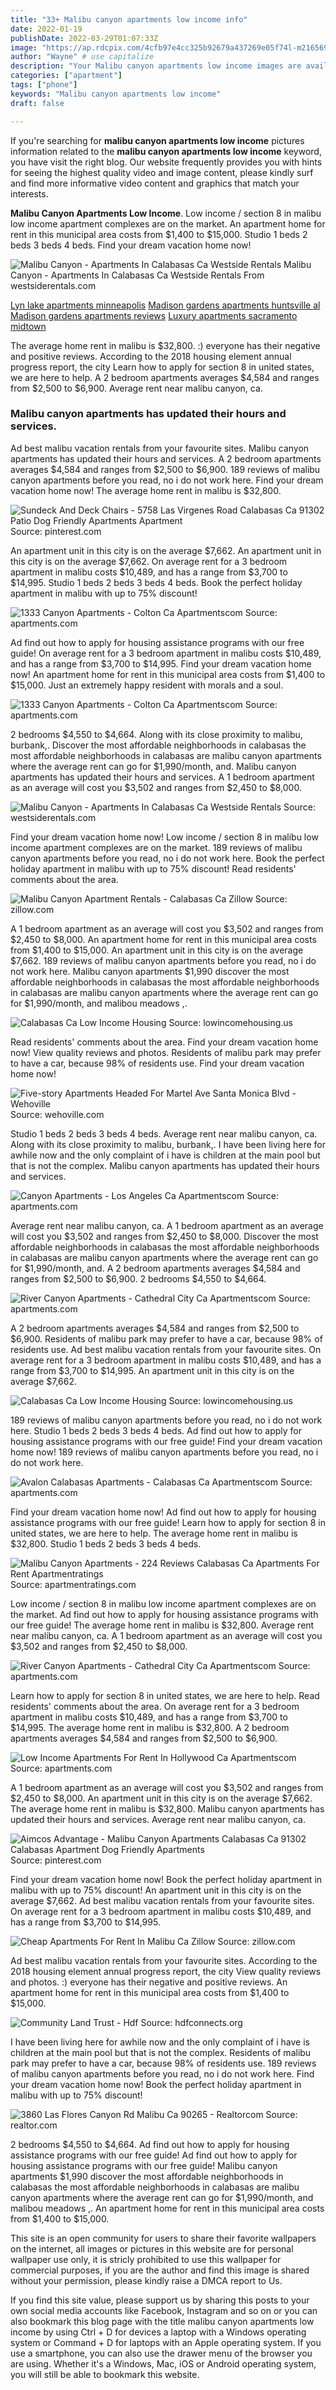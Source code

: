 ```yaml
---
title: "33+ Malibu canyon apartments low income info"
date: 2022-01-19
publishDate: 2022-03-29T01:07:33Z
image: "https://ap.rdcpix.com/4cfb97e4cc325b92679a437269e05f74l-m2165698554xd-w1020_h770_q80.jpg"
author: "Wayne" # use capitalize
description: "Your Malibu canyon apartments low income images are available in this site. Malibu canyon apartments low income are a topic that is being searched for and liked by netizens today. You can Get the Malibu canyon apartments low income files here. Download all royalty-free vectors."
categories: ["apartment"]
tags: ["phone"]
keywords: "Malibu canyon apartments low income"
draft: false

---
```


If you're searching for **malibu canyon apartments low income** pictures information related to the **malibu canyon apartments low income** keyword, you have visit the right  blog.  Our website frequently  provides you with  hints  for seeing  the highest  quality video and image  content, please kindly surf and find more informative video content and graphics  that match your interests.

**Malibu Canyon Apartments Low Income**. Low income / section 8 in malibu low income apartment complexes are on the market. An apartment home for rent in this municipal area costs from $1,400 to $15,000. Studio 1 beds 2 beds 3 beds 4 beds. Find your dream vacation home now!

![Malibu Canyon - Apartments In Calabasas Ca Westside Rentals](https://images1.apartments.com/i2/xAuFHz9qIL8MzYcGMkFp6WcogjCOE5xDVamlFRGcDYw/111/image.jpg "Malibu Canyon - Apartments In Calabasas Ca Westside Rentals")
Malibu Canyon - Apartments In Calabasas Ca Westside Rentals From westsiderentals.com

[Lyn lake apartments minneapolis](/lyn-lake-apartments-minneapolis/)
[Madison gardens apartments huntsville al](/madison-gardens-apartments-huntsville-al/)
[Madison gardens apartments reviews](/madison-gardens-apartments-reviews/)
[Luxury apartments sacramento midtown](/luxury-apartments-sacramento-midtown/)

The average home rent in malibu is $32,800. :) everyone has their negative and positive reviews. According to the 2018 housing element annual progress report, the city Learn how to apply for section 8 in united states, we are here to help. A 2 bedroom apartments averages $4,584 and ranges from $2,500 to $6,900. Average rent near malibu canyon, ca.

### Malibu canyon apartments has updated their hours and services.

Ad best malibu vacation rentals from your favourite sites. Malibu canyon apartments has updated their hours and services. A 2 bedroom apartments averages $4,584 and ranges from $2,500 to $6,900. 189 reviews of malibu canyon apartments before you read, no i do not work here. Find your dream vacation home now! The average home rent in malibu is $32,800.


![Sundeck And Deck Chairs - 5758 Las Virgenes Road Calabasas Ca 91302 Patio Dog Friendly Apartments Apartment](https://i.pinimg.com/originals/60/6a/21/606a21c62f463866f52734d67955d011.jpg "Sundeck And Deck Chairs - 5758 Las Virgenes Road Calabasas Ca 91302 Patio Dog Friendly Apartments Apartment")
Source: pinterest.com

An apartment unit in this city is on the average $7,662. An apartment unit in this city is on the average $7,662. On average rent for a 3 bedroom apartment in malibu costs $10,489, and has a range from $3,700 to $14,995. Studio 1 beds 2 beds 3 beds 4 beds. Book the perfect holiday apartment in malibu with up to 75% discount!

![1333 Canyon Apartments - Colton Ca Apartmentscom](https://images1.apartments.com/i2/-PVYAzY9f6zNXdSBe4jimIfuYjI-goSzyLD_I-azLwg/111/1333-canyon-colton-ca-primary-photo.jpg "1333 Canyon Apartments - Colton Ca Apartmentscom")
Source: apartments.com

Ad find out how to apply for housing assistance programs with our free guide! On average rent for a 3 bedroom apartment in malibu costs $10,489, and has a range from $3,700 to $14,995. Find your dream vacation home now! An apartment home for rent in this municipal area costs from $1,400 to $15,000. Just an extremely happy resident with morals and a soul.

![1333 Canyon Apartments - Colton Ca Apartmentscom](https://images1.apartments.com/i2/Q40vTnG8l_LeYH8LZmXkz_tMkru6oOxoEkEDpxYxvfg/117/1333-canyon-colton-ca-building-photo.jpg?p=1 "1333 Canyon Apartments - Colton Ca Apartmentscom")
Source: apartments.com

2 bedrooms $4,550 to $4,664. Along with its close proximity to malibu, burbank,. Discover the most affordable neighborhoods in calabasas the most affordable neighborhoods in calabasas are malibu canyon apartments where the average rent can go for $1,990/month, and. Malibu canyon apartments has updated their hours and services. A 1 bedroom apartment as an average will cost you $3,502 and ranges from $2,450 to $8,000.

![Malibu Canyon - Apartments In Calabasas Ca Westside Rentals](https://images1.apartments.com/i2/xAuFHz9qIL8MzYcGMkFp6WcogjCOE5xDVamlFRGcDYw/111/image.jpg "Malibu Canyon - Apartments In Calabasas Ca Westside Rentals")
Source: westsiderentals.com

Find your dream vacation home now! Low income / section 8 in malibu low income apartment complexes are on the market. 189 reviews of malibu canyon apartments before you read, no i do not work here. Book the perfect holiday apartment in malibu with up to 75% discount! Read residents&#039; comments about the area.

![Malibu Canyon Apartment Rentals - Calabasas Ca Zillow](https://my.matterport.com/api/v2/player/models/KXUNhvFiYfb/thumb "Malibu Canyon Apartment Rentals - Calabasas Ca Zillow")
Source: zillow.com

A 1 bedroom apartment as an average will cost you $3,502 and ranges from $2,450 to $8,000. An apartment home for rent in this municipal area costs from $1,400 to $15,000. An apartment unit in this city is on the average $7,662. 189 reviews of malibu canyon apartments before you read, no i do not work here. Malibu canyon apartments $1,990 discover the most affordable neighborhoods in calabasas the most affordable neighborhoods in calabasas are malibu canyon apartments where the average rent can go for $1,990/month, and malibou meadows ,.

![Calabasas Ca Low Income Housing](https://www.lowincomehousing.us/gallery/114966_canyon_creek_senior_hsg-91302_afq.jpg "Calabasas Ca Low Income Housing")
Source: lowincomehousing.us

Read residents&#039; comments about the area. Find your dream vacation home now! View quality reviews and photos. Residents of malibu park may prefer to have a car, because 98% of residents use. Find your dream vacation home now!

![Five-story Apartments Headed For Martel Ave Santa Monica Blvd - Wehoville](https://wehoville.com/wp-content/uploads/2021/10/martelx-600x338.jpg "Five-story Apartments Headed For Martel Ave Santa Monica Blvd - Wehoville")
Source: wehoville.com

Studio 1 beds 2 beds 3 beds 4 beds. Average rent near malibu canyon, ca. Along with its close proximity to malibu, burbank,. I have been living here for awhile now and the only complaint of i have is children at the main pool but that is not the complex. Malibu canyon apartments has updated their hours and services.

![Canyon Apartments - Los Angeles Ca Apartmentscom](https://images1.apartments.com/i2/hn-kvzUaA-rGaLsHu66SWczVNuj4sToJa9f18MEK4xs/117/canyon-apartments-los-angeles-ca-building-photo.jpg "Canyon Apartments - Los Angeles Ca Apartmentscom")
Source: apartments.com

Average rent near malibu canyon, ca. A 1 bedroom apartment as an average will cost you $3,502 and ranges from $2,450 to $8,000. Discover the most affordable neighborhoods in calabasas the most affordable neighborhoods in calabasas are malibu canyon apartments where the average rent can go for $1,990/month, and. A 2 bedroom apartments averages $4,584 and ranges from $2,500 to $6,900. 2 bedrooms $4,550 to $4,664.

![River Canyon Apartments - Cathedral City Ca Apartmentscom](https://images1.apartments.com/i2/_dQE4BSL-u0bdm20V640ZbqkqMdUqy_MwplXqfItCvk/117/river-canyon-apartments-cathedral-city-ca-building-photo.jpg "River Canyon Apartments - Cathedral City Ca Apartmentscom")
Source: apartments.com

A 2 bedroom apartments averages $4,584 and ranges from $2,500 to $6,900. Residents of malibu park may prefer to have a car, because 98% of residents use. Ad best malibu vacation rentals from your favourite sites. On average rent for a 3 bedroom apartment in malibu costs $10,489, and has a range from $3,700 to $14,995. An apartment unit in this city is on the average $7,662.

![Calabasas Ca Low Income Housing](https://www.lowincomehousing.us/gallery/126904_avmvrjii.png "Calabasas Ca Low Income Housing")
Source: lowincomehousing.us

189 reviews of malibu canyon apartments before you read, no i do not work here. Studio 1 beds 2 beds 3 beds 4 beds. Ad find out how to apply for housing assistance programs with our free guide! Find your dream vacation home now! 189 reviews of malibu canyon apartments before you read, no i do not work here.

![Avalon Calabasas Apartments - Calabasas Ca Apartmentscom](https://images1.apartments.com/i2/rkWcJvO63mWpAXy_DnaUHkDUcJ7s2LL4T_G0ZSM2BDY/111/avalon-calabasas-calabasas-ca-primary-photo.jpg "Avalon Calabasas Apartments - Calabasas Ca Apartmentscom")
Source: apartments.com

Find your dream vacation home now! Ad find out how to apply for housing assistance programs with our free guide! Learn how to apply for section 8 in united states, we are here to help. The average home rent in malibu is $32,800. Studio 1 beds 2 beds 3 beds 4 beds.

![Malibu Canyon Apartments - 224 Reviews Calabasas Ca Apartments For Rent Apartmentratings](https://cimg2.ibsrv.net/ibimg/www.apartmentratings.com/600x200_85-1/8/1/6/816910710910896670116990.jpg "Malibu Canyon Apartments - 224 Reviews Calabasas Ca Apartments For Rent Apartmentratings")
Source: apartmentratings.com

Low income / section 8 in malibu low income apartment complexes are on the market. Ad find out how to apply for housing assistance programs with our free guide! The average home rent in malibu is $32,800. Average rent near malibu canyon, ca. A 1 bedroom apartment as an average will cost you $3,502 and ranges from $2,450 to $8,000.

![River Canyon Apartments - Cathedral City Ca Apartmentscom](https://images1.apartments.com/i2/AKP8vqmtAwjvepScw_kfJE1k01oYCRIYL6lCcSChKU0/117/river-canyon-apartments-cathedral-city-ca-leasing-office-location.jpg "River Canyon Apartments - Cathedral City Ca Apartmentscom")
Source: apartments.com

Learn how to apply for section 8 in united states, we are here to help. Read residents&#039; comments about the area. On average rent for a 3 bedroom apartment in malibu costs $10,489, and has a range from $3,700 to $14,995. The average home rent in malibu is $32,800. A 2 bedroom apartments averages $4,584 and ranges from $2,500 to $6,900.

![Low Income Apartments For Rent In Hollywood Ca Apartmentscom](https://images1.apartments.com/i2/3x-EcN1CC7L1znhBKdKlNxjFc1oDpBAQTLJm8yXuAQQ/117/image.jpg "Low Income Apartments For Rent In Hollywood Ca Apartmentscom")
Source: apartments.com

A 1 bedroom apartment as an average will cost you $3,502 and ranges from $2,450 to $8,000. An apartment unit in this city is on the average $7,662. The average home rent in malibu is $32,800. Malibu canyon apartments has updated their hours and services. Average rent near malibu canyon, ca.

![Aimcos Advantage - Malibu Canyon Apartments Calabasas Ca 91302 Calabasas Apartment Dog Friendly Apartments](https://i.pinimg.com/736x/52/af/95/52af9528d97caf5d4750cf352fa61cca--malibu-apartments.jpg "Aimcos Advantage - Malibu Canyon Apartments Calabasas Ca 91302 Calabasas Apartment Dog Friendly Apartments")
Source: pinterest.com

Find your dream vacation home now! Book the perfect holiday apartment in malibu with up to 75% discount! An apartment unit in this city is on the average $7,662. Ad best malibu vacation rentals from your favourite sites. On average rent for a 3 bedroom apartment in malibu costs $10,489, and has a range from $3,700 to $14,995.

![Cheap Apartments For Rent In Malibu Ca Zillow](https://photos.zillowstatic.com/fp/b6b3dab31e2a1394fe01c54cfb5288ff-p_e.jpg "Cheap Apartments For Rent In Malibu Ca Zillow")
Source: zillow.com

Ad best malibu vacation rentals from your favourite sites. According to the 2018 housing element annual progress report, the city View quality reviews and photos. :) everyone has their negative and positive reviews. An apartment home for rent in this municipal area costs from $1,400 to $15,000.

![Community Land Trust - Hdf](https://hdfconnects.org/wp-content/uploads/2021/09/Picture2.png "Community Land Trust - Hdf")
Source: hdfconnects.org

I have been living here for awhile now and the only complaint of i have is children at the main pool but that is not the complex. Residents of malibu park may prefer to have a car, because 98% of residents use. 189 reviews of malibu canyon apartments before you read, no i do not work here. Find your dream vacation home now! Book the perfect holiday apartment in malibu with up to 75% discount!

![3860 Las Flores Canyon Rd Malibu Ca 90265 - Realtorcom](https://ap.rdcpix.com/4cfb97e4cc325b92679a437269e05f74l-m2165698554xd-w1020_h770_q80.jpg "3860 Las Flores Canyon Rd Malibu Ca 90265 - Realtorcom")
Source: realtor.com

2 bedrooms $4,550 to $4,664. Ad find out how to apply for housing assistance programs with our free guide! Ad find out how to apply for housing assistance programs with our free guide! Malibu canyon apartments $1,990 discover the most affordable neighborhoods in calabasas the most affordable neighborhoods in calabasas are malibu canyon apartments where the average rent can go for $1,990/month, and malibou meadows ,. An apartment home for rent in this municipal area costs from $1,400 to $15,000.

This site is an open community for users to share their favorite wallpapers on the internet, all images or pictures in this website are for personal wallpaper use only, it is stricly prohibited to use this wallpaper for commercial purposes, if you are the author and find this image is shared without your permission, please kindly raise a DMCA report to Us.

If you find this site value, please support us by sharing this posts to your own social media accounts like Facebook, Instagram and so on or you can also bookmark this blog page with the title malibu canyon apartments low income by using Ctrl + D for devices a laptop with a Windows operating system or Command + D for laptops with an Apple operating system. If you use a smartphone, you can also use the drawer menu of the browser you are using. Whether it's a Windows, Mac, iOS or Android operating system, you will still be able to bookmark this website.
